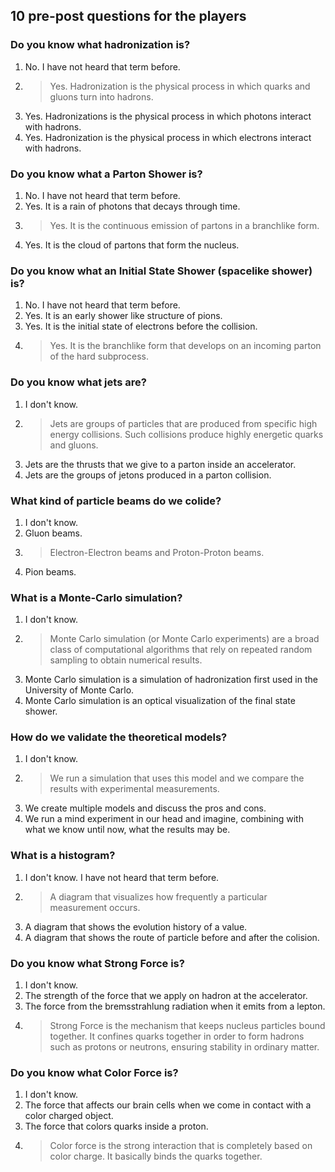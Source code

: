 ## 10 pre-post questions for the players

### Do you know what hadronization is?
1. No. I have not heard that term before.
2. > Yes. Hadronization is the physical process in which quarks and gluons turn into hadrons.
3. Yes. Hadronizations is the physical process in which photons interact with hadrons.
4. Yes. Hadronization is the physical process in which electrons interact with hadrons.

### Do you know what a Parton Shower is?

1. No. I have not heard that term before.
2. Yes. It is a rain of photons that decays through time.
3. > Yes. It is the continuous emission of partons in a branchlike form.
4. Yes. It is the cloud of partons that form the nucleus.

### Do you know what an Initial State Shower (spacelike shower) is?

1. No. I have not heard that term before.
2. Yes. It is an early shower like structure of pions.
3. Yes. It is the initial state of electrons before the collision.
4. > Yes. It is the branchlike form that develops on an incoming parton of the hard subprocess.


### Do you know what jets are?

1. I don't know.
2. >Jets are groups of particles that are produced from specific high energy collisions. Such collisions produce highly energetic quarks and gluons.
3. Jets are the thrusts that we give to a parton inside an accelerator.
4. Jets are the groups of jetons produced in a parton collision.


### What kind of particle beams do we colide?

1. I don't know.
2. Gluon beams.
3. > Electron-Electron beams and Proton-Proton beams.
4. Pion beams.

### What is a Monte-Carlo simulation?

1. I don't know.
2. > Monte Carlo simulation (or Monte Carlo experiments) are a broad class of computational algorithms that rely on repeated random sampling to obtain numerical results. 
3. Monte Carlo simulation is a simulation of hadronization first used in the University of Monte Carlo.
4. Monte Carlo simulation is an optical visualization of the final state shower.

### How do we validate the theoretical models?
1. I don't know. 
2. > We run a simulation that uses this model and we compare the results with experimental measurements. 
3. We create multiple models and discuss the pros and cons.
4. We run a mind experiment in our head and imagine, combining with what we know until now, what the results may be.  

### What is a histogram? 
1. I don't know. I have not heard that term before.
2. > A diagram that visualizes how frequently a particular measurement occurs. 
3. A diagram that shows the evolution history of a value.
4. A diagram that shows the route of particle before and after the colision. 

### Do you know what Strong Force is?

1. I don't know.
2. The strength of the force that we apply on hadron at the accelerator.
3. The force from the bremsstrahlung radiation when it emits from a lepton.
4. > Strong Force is the mechanism that keeps nucleus particles bound together. It confines quarks together in order to form hadrons such as protons or neutrons, ensuring stability in ordinary matter.

### Do you know what Color Force is?

1. I don't know.
2. The force that affects our brain cells when we come in contact with a color charged object.
3. The force that colors quarks inside a proton.
4. > Color force is the strong interaction that is completely based on color charge. It basically binds the quarks together.
